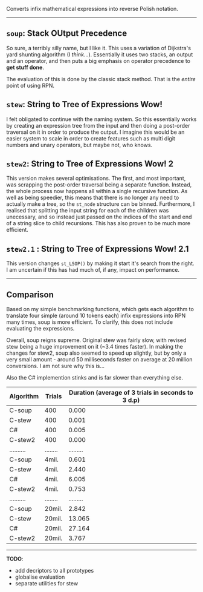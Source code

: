 Converts infix mathematical expressions into reverse Polish notation.

---

## `soup`: Stack OUtput Precedence

So sure, a terribly silly name, but I like it. This uses a variation of
Dijkstra's yard shunting algorithm (I *think*...). Essentially it uses two
stacks, an output and an operator, and then puts a big emphasis on operator
precedence to **get stuff done**.

The evaluation of this is done by the classic stack method. That is the *entire*
point of using RPN.


## `stew`: String to Tree of Expressions Wow!

I felt obligated to continue with the naming system. So this essentially works
by creating an expression tree from the input and then doing a post-order
traversal on it in order to produce the output. I imagine this would be an
easier system to scale in order to create features such as multi digit numbers
and unary operators, but maybe not, who knows.


## `stew2`: String to Tree of Expressions Wow! 2

This version makes several optimisations. The first, and most important, was
scrapping the post-order traversal being a separate function. Instead, the whole
process now happens all within a single recursive function. As well as being
speedier, this means that there is no longer any need to actually make a tree,
so the `st_node` structure can be binned. Furthermore, I realised that splitting
the input string for each of the children was unecessary, and so instead just
passed on the indices of the start and end of a string slice to child
recursions. This has also proven to be much more efficient.

## `stew2.1` : String to Tree of Expressions Wow! 2.1

This version changes `st_LSOP()` by making it start it's search from the right.
I am uncertain if this has had much of, if any, impact on performance.

---

## Comparison

Based on my simple benchmarking functions, which gets each algorithm to
translate four simple (around 10 tokens each) infix expressions into RPN many
times, soup is more efficient. To clarify, this does not include evaluating the
expressions.

Overall, soup reigns supreme. Original stew was fairly slow, with revised stew
being a huge improvement on it (~3.4 times faster). In making the changes for
stew2, soup also seemed to speed up slightly, but by only a very small amount -
around 50 milliseconds faster on average at 20 million conversions. I am not
sure why this is...

Also the C# implemention stinks and is far slower than everything else.

Algorithm | Trials | Duration (average of 3 trials in seconds to 3 d.p)
----------|--------|----------------------------------
C-soup    | 400    | 0.000
C-stew    | 400    | 0.001
C#        | 400    | 0.005
C-stew2   | 400    | 0.000
..........|........|.........
C-soup    | 4mil.  | 0.601
C-stew    | 4mil.  | 2.440
C#        | 4mil.  | 6.005
C-stew2   | 4mil.  | 0.753
..........|........|.........
C-soup    | 20mil. | 2.842
C-stew    | 20mil. | 13.065
C#        | 20mil. | 27.164
C-stew2   | 20mil. | 3.767

---

**TODO**:
- add decriptors to all prototypes
- globalise evaluation
- separate utilities for stew
